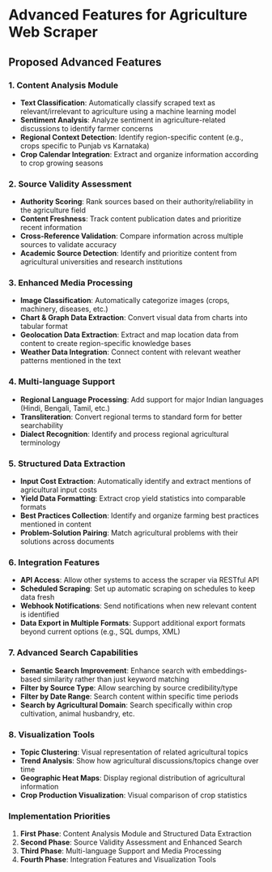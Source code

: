 # Advanced Features for Agriculture Web Scraper

## Proposed Advanced Features

### 1. Content Analysis Module

- **Text Classification**: Automatically classify scraped text as relevant/irrelevant to agriculture using a machine learning model
- **Sentiment Analysis**: Analyze sentiment in agriculture-related discussions to identify farmer concerns
- **Regional Context Detection**: Identify region-specific content (e.g., crops specific to Punjab vs Karnataka)
- **Crop Calendar Integration**: Extract and organize information according to crop growing seasons

### 2. Source Validity Assessment

- **Authority Scoring**: Rank sources based on their authority/reliability in the agriculture field
- **Content Freshness**: Track content publication dates and prioritize recent information
- **Cross-Reference Validation**: Compare information across multiple sources to validate accuracy
- **Academic Source Detection**: Identify and prioritize content from agricultural universities and research institutions

### 3. Enhanced Media Processing

- **Image Classification**: Automatically categorize images (crops, machinery, diseases, etc.)
- **Chart & Graph Data Extraction**: Convert visual data from charts into tabular format
- **Geolocation Data Extraction**: Extract and map location data from content to create region-specific knowledge bases
- **Weather Data Integration**: Connect content with relevant weather patterns mentioned in the text

### 4. Multi-language Support

- **Regional Language Processing**: Add support for major Indian languages (Hindi, Bengali, Tamil, etc.)
- **Transliteration**: Convert regional terms to standard form for better searchability
- **Dialect Recognition**: Identify and process regional agricultural terminology

### 5. Structured Data Extraction

- **Input Cost Extraction**: Automatically identify and extract mentions of agricultural input costs
- **Yield Data Formatting**: Extract crop yield statistics into comparable formats
- **Best Practices Collection**: Identify and organize farming best practices mentioned in content
- **Problem-Solution Pairing**: Match agricultural problems with their solutions across documents

### 6. Integration Features

- **API Access**: Allow other systems to access the scraper via RESTful API
- **Scheduled Scraping**: Set up automatic scraping on schedules to keep data fresh
- **Webhook Notifications**: Send notifications when new relevant content is identified
- **Data Export in Multiple Formats**: Support additional export formats beyond current options (e.g., SQL dumps, XML)

### 7. Advanced Search Capabilities

- **Semantic Search Improvement**: Enhance search with embeddings-based similarity rather than just keyword matching
- **Filter by Source Type**: Allow searching by source credibility/type
- **Filter by Date Range**: Search content within specific time periods
- **Search by Agricultural Domain**: Search specifically within crop cultivation, animal husbandry, etc.

### 8. Visualization Tools

- **Topic Clustering**: Visual representation of related agricultural topics
- **Trend Analysis**: Show how agricultural discussions/topics change over time
- **Geographic Heat Maps**: Display regional distribution of agricultural information
- **Crop Production Visualization**: Visual comparison of crop statistics

### Implementation Priorities

1. **First Phase**: Content Analysis Module and Structured Data Extraction
2. **Second Phase**: Source Validity Assessment and Enhanced Search
3. **Third Phase**: Multi-language Support and Media Processing
4. **Fourth Phase**: Integration Features and Visualization Tools